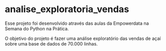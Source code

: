 # analise_exploratoria_vendas
Esse projeto foi desenvolvido através das aulas da Empowerdata na Semana do Python na Prática.

O objetivo do projeto é fazer uma análise exploratório das vendas de açaí sobre uma base de dados de 70.000 linhas.
